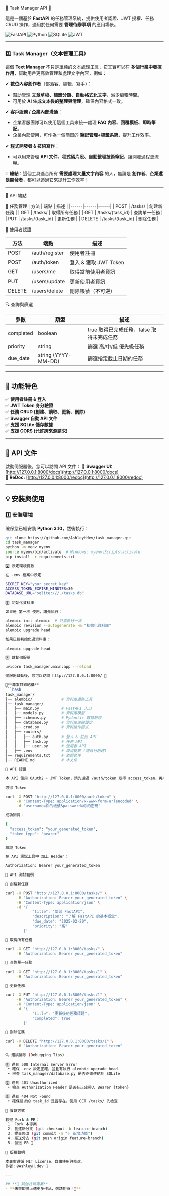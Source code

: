 📝 Task Manager API 🚀

這是一個基於 **FastAPI** 的任務管理系統，提供使用者認證、JWT 授權、任務 CRUD 操作，適用於任何需要 **管理待辦事項** 的應用場景。

![FastAPI](https://img.shields.io/badge/FastAPI-0.109.2-009688?logo=fastapi&style=flat-square)
![Python](https://img.shields.io/badge/Python-3.10-blue?logo=python)
![SQLite](https://img.shields.io/badge/SQLite-3.35.5-003B57?logo=sqlite)
![JWT](https://img.shields.io/badge/JWT-Authorization-yellow)

---

### 2️⃣ **Task Manager（文本管理工具）**

這個 **Text Manager** 不只是單純的文本處理工具，它其實可以在 **多個行業中發揮作用**，幫助用戶更高效管理和處理文字內容，例如：

✔ **數位內容創作者**（部落客、編輯、寫手）：  
   - 幫助管理 **文章草稿、標籤分類、自動格式化文字**，減少編輯時間。  
   - 可用於 **AI 生成文本後的整理與清理**，確保內容格式一致。  

✔ **客戶服務 / 企業內部溝通**：  
   - 企業客服團隊可以使用這個工具來統一處理 **FAQ 內容、回覆模板、即時筆記**。  
   - 企業內部使用，可作為一個簡單的 **筆記管理+標籤系統**，提升工作效率。  

✔ **程式開發者 & 技術寫作**：  
   - 可以用來管理 **API 文件、程式碼片段、自動整理技術筆記**，讓開發過程更流暢。  

💡 **總結**：這個工具適合所有 **需要處理大量文字內容** 的人，無論是 **創作者、企業還是開發者**，都可以透過它來提升工作效率！  

---

📌 API 端點

📂 任務管理
| 方法 | 端點 | 描述 |
|------|------|------|
| POST | /tasks/ | 創建新任務 |
| GET | /tasks/ | 取得所有任務 |
| GET | /tasks/{task_id} | 查詢單一任務 |
| PUT | /tasks/{task_id} | 更新任務 |
| DELETE | /tasks/{task_id} | 刪除任務 |

🔑 使用者認證

| 方法 | 端點 | 描述 |
|------|------|------|
| POST | /auth/register | 使用者註冊 |
| POST | /auth/token | 登入 & 獲取 JWT Token |
| GET | /users/me | 取得當前使用者資訊 |
| PUT | /users/update | 更新使用者資訊 |
| DELETE | /users/delete | 刪除帳號（不可逆） |

🔍 查詢與篩選

| 參數 | 類型 | 描述 |
|------|------|------|
| completed | boolean | true 取得已完成任務，false 取得未完成任務
| priority | string | 篩選 高/中/低 優先級任務
| due_date | string (YYYY-MM-DD) | 篩選指定截止日期的任務

---

## **📌 功能特色**
✅ **使用者註冊 & 登入**  
✅ **JWT Token 身分驗證**  
✅ **任務 CRUD (創建、讀取、更新、刪除)**  
✅ **Swagger 自動 API 文件**  
✅ **支援 SQLite 儲存數據**  
✅ **支援 CORS (允許跨來源請求)**  

---

## **📖 API 文件**
啟動伺服器後，您可以訪問 API 文件：
📌 **Swagger UI:** [http://127.0.0.1:8000/docs](http://127.0.0.1:8000/docs)  
📌 **ReDoc:** [http://127.0.0.1:8000/redoc](http://127.0.0.1:8000/redoc)  

---

## **💡 安裝與使用**
### **1️⃣ 安裝環境**
確保您已經安裝 **Python 3.10**，然後執行：
```bash
git clone https://github.com/AshleyHdev/task_manager.git
cd task_manager
python -m venv myenv
source myenv/bin/activate  # Windows: myenv\Scripts\activate
pip install -r requirements.txt

2️⃣ 設定環境變數

在 .env 檔案中設定：

SECRET_KEY="your_secret_key"
ACCESS_TOKEN_EXPIRE_MINUTES=30
DATABASE_URL="sqlite:///./tasks.db"

3️⃣ 初始化資料庫

如果是 第一次 使用，請先執行：

alembic init alembic  # 只需執行一次
alembic revision --autogenerate -m "初始化資料庫"
alembic upgrade head

如果已經初始化過資料庫：

alembic upgrade head

4️⃣ 啟動伺服器

uvicorn task_manager.main:app --reload

伺服器啟動後，您可以訪問 http://127.0.0.1:8000/ 🎉

📁**專案目錄結構**
```bash
task_manager/
│── alembic/             # 資料庫遷移工具
│── task_manager/
│   ├── main.py          # FastAPI 入口
│   ├── models.py        # 資料庫模型
│   ├── schemas.py       # Pydantic 數據驗證
│   ├── database.py      # 資料庫連線設定
│   ├── crud.py          # 資料操作函式
│   ├── routers/
│   │   ├── auth.py      # 登入 & 註冊 API
│   │   ├── task.py      # 任務 API
│   │   ├── user.py      # 使用者 API
│   ├── .env             # 環境變數 (請自行創建)
│── requirements.txt     # 依賴套件
│── README.md            # 本文件

🔑 API 認證

本 API 使用 OAuth2 + JWT Token，請先透過 /auth/token 取得 access_token，再將其附加於 API 請求標頭。

取得 Token

curl -X POST "http://127.0.0.1:8000/auth/token" \
     -H "Content-Type: application/x-www-form-urlencoded" \
     -d "username=你的帳號&password=你的密碼"

成功回傳：

{
  "access_token": "your_generated_token",
  "token_type": "bearer"
}

驗證 Token

在 API 測試工具中 加上 Header：

Authorization: Bearer your_generated_token

🔧 API 測試範例

🔹 創建新任務

curl -X POST "http://127.0.0.1:8000/tasks/" \
     -H "Authorization: Bearer your_generated_token" \
     -H "Content-Type: application/json" \
     -d '{
            "title": "學習 FastAPI",
            "description": "了解 FastAPI 的基本概念",
            "due_date": "2025-02-20",
            "priority": "高"
        }'

🔹 取得所有任務

curl -X GET "http://127.0.0.1:8000/tasks/" \
     -H "Authorization: Bearer your_generated_token"

🔹 查詢單一任務

curl -X GET "http://127.0.0.1:8000/tasks/1" \
     -H "Authorization: Bearer your_generated_token"

🔹 更新任務

curl -X PUT "http://127.0.0.1:8000/tasks/1" \
     -H "Authorization: Bearer your_generated_token" \
     -H "Content-Type: application/json" \
     -d '{
            "title": "更新後的任務標題",
            "completed": true
        }'

🔹 刪除任務

curl -X DELETE "http://127.0.0.1:8000/tasks/1" \
     -H "Authorization: Bearer your_generated_token"

🔍 錯誤排除 (Debugging Tips)

1️⃣ 遇到 500 Internal Server Error
 • 確保 .env 設定正確，並且有執行 alembic upgrade head
 • 檢查 task_manager/database.py 是否正確連結到 SQLite

2️⃣ 遇到 401 Unauthorized
 • 檢查 Authorization Header 是否有正確帶入 Bearer {token}

3️⃣ 遇到 404 Not Found
 • 確保請求的 task_id 是否存在，使用 GET /tasks/ 先檢查

💙 貢獻方式

歡迎 Fork & PR：
 1. Fork 本專案
 2. 創建新分支 (git checkout -b feature-branch)
 3. 提交修改 (git commit -m "✨ 新增功能")
 4. 推送分支 (git push origin feature-branch)
 5. 發送 PR 🚀

📜 版權聲明

本專案遵循 MIT License，自由使用與修改。
作者：@AshleyH.dev 🎨

---

## **🔹 其他技術專案**
- **未來即將上傳更多作品，敬請期待！🚀**
